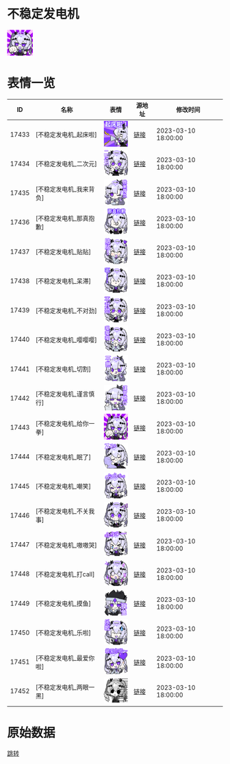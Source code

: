 # 不稳定发电机

<img src="./cover.png" height="60" alt="cover" />

# 表情一览

|ID|名称|表情|源地址|修改时间|
|----|----|----|----|----|
|17433|[不稳定发电机_起床啦]|<img src="./pic/017433_%5B不稳定发电机_起床啦%5D.png" height="60" alt="起床啦"/>|[链接](https://i0.hdslb.com/bfs/garb/6bf3183fcd90ba966c84046a83dafd4111b17a78.png)|2023-03-10 18:00:00|
|17434|[不稳定发电机_二次元]|<img src="./pic/017434_%5B不稳定发电机_二次元%5D.png" height="60" alt="二次元"/>|[链接](https://i0.hdslb.com/bfs/garb/d29c0401f94503e44d4a6e1f55040dd29ce5a99b.png)|2023-03-10 18:00:00|
|17435|[不稳定发电机_我来背负]|<img src="./pic/017435_%5B不稳定发电机_我来背负%5D.png" height="60" alt="我来背负"/>|[链接](https://i0.hdslb.com/bfs/garb/169aab7d09a9a8b0eb0fecdfbfff5516bbe52b37.png)|2023-03-10 18:00:00|
|17436|[不稳定发电机_那真抱歉]|<img src="./pic/017436_%5B不稳定发电机_那真抱歉%5D.png" height="60" alt="那真抱歉"/>|[链接](https://i0.hdslb.com/bfs/garb/d22b0cabffe234893d5d3e77aa7952bca0c4aa49.png)|2023-03-10 18:00:00|
|17437|[不稳定发电机_贴贴]|<img src="./pic/017437_%5B不稳定发电机_贴贴%5D.png" height="60" alt="贴贴"/>|[链接](https://i0.hdslb.com/bfs/garb/dc0e31c8a6f30748b13f7186dc20b0f4695f9502.png)|2023-03-10 18:00:00|
|17438|[不稳定发电机_呆滞]|<img src="./pic/017438_%5B不稳定发电机_呆滞%5D.png" height="60" alt="呆滞"/>|[链接](https://i0.hdslb.com/bfs/garb/3078caa77e311c822efe43ebf0631c152e0ab620.png)|2023-03-10 18:00:00|
|17439|[不稳定发电机_不对劲]|<img src="./pic/017439_%5B不稳定发电机_不对劲%5D.png" height="60" alt="不对劲"/>|[链接](https://i0.hdslb.com/bfs/garb/ec4fb9a43c131de5e1d9d1cf80ac29ee29bdfe39.png)|2023-03-10 18:00:00|
|17440|[不稳定发电机_嘤嘤嘤]|<img src="./pic/017440_%5B不稳定发电机_嘤嘤嘤%5D.png" height="60" alt="嘤嘤嘤"/>|[链接](https://i0.hdslb.com/bfs/garb/da78e8fe61bd6afff2e99a0128709037d8882977.png)|2023-03-10 18:00:00|
|17441|[不稳定发电机_切割]|<img src="./pic/017441_%5B不稳定发电机_切割%5D.png" height="60" alt="切割"/>|[链接](https://i0.hdslb.com/bfs/garb/cd8052d489bbce871bb2d3f2ca78698187777113.png)|2023-03-10 18:00:00|
|17442|[不稳定发电机_谨言慎行]|<img src="./pic/017442_%5B不稳定发电机_谨言慎行%5D.png" height="60" alt="谨言慎行"/>|[链接](https://i0.hdslb.com/bfs/garb/8c7a97dbe1f0f6061b6ab2d182b5536be81f9294.png)|2023-03-10 18:00:00|
|17443|[不稳定发电机_给你一拳]|<img src="./pic/017443_%5B不稳定发电机_给你一拳%5D.png" height="60" alt="给你一拳"/>|[链接](https://i0.hdslb.com/bfs/garb/f07e6e455ac06ed42e6a12daef699a7e09e233d6.png)|2023-03-10 18:00:00|
|17444|[不稳定发电机_眠了]|<img src="./pic/017444_%5B不稳定发电机_眠了%5D.png" height="60" alt="眠了"/>|[链接](https://i0.hdslb.com/bfs/garb/2e13a3e38503d6be87a1da3b425d228ae7494ef5.png)|2023-03-10 18:00:00|
|17445|[不稳定发电机_嘲笑]|<img src="./pic/017445_%5B不稳定发电机_嘲笑%5D.png" height="60" alt="嘲笑"/>|[链接](https://i0.hdslb.com/bfs/garb/bd8845261121741013a833e3ee0a229a3d793992.png)|2023-03-10 18:00:00|
|17446|[不稳定发电机_不关我事]|<img src="./pic/017446_%5B不稳定发电机_不关我事%5D.png" height="60" alt="不关我事"/>|[链接](https://i0.hdslb.com/bfs/garb/f45af3398c78017e9c34e22c369ad6c7a778b131.png)|2023-03-10 18:00:00|
|17447|[不稳定发电机_嗷嗷哭]|<img src="./pic/017447_%5B不稳定发电机_嗷嗷哭%5D.png" height="60" alt="嗷嗷哭"/>|[链接](https://i0.hdslb.com/bfs/garb/f5746392b13188169dabc34d563f8048c3b3b5d8.png)|2023-03-10 18:00:00|
|17448|[不稳定发电机_打call]|<img src="./pic/017448_%5B不稳定发电机_打call%5D.png" height="60" alt="打call"/>|[链接](https://i0.hdslb.com/bfs/garb/e0a3d1738ef23b5a179bf60ef8a2836b94bdc0a3.png)|2023-03-10 18:00:00|
|17449|[不稳定发电机_摸鱼]|<img src="./pic/017449_%5B不稳定发电机_摸鱼%5D.png" height="60" alt="摸鱼"/>|[链接](https://i0.hdslb.com/bfs/garb/2e7731971c4ff2db405e66628b5ccfe0cfe00d86.png)|2023-03-10 18:00:00|
|17450|[不稳定发电机_乐啦]|<img src="./pic/017450_%5B不稳定发电机_乐啦%5D.png" height="60" alt="乐啦"/>|[链接](https://i0.hdslb.com/bfs/garb/925c5416cf45dcc8e98199c2e8031a04a5272c7b.png)|2023-03-10 18:00:00|
|17451|[不稳定发电机_最爱你啦]|<img src="./pic/017451_%5B不稳定发电机_最爱你啦%5D.png" height="60" alt="最爱你啦"/>|[链接](https://i0.hdslb.com/bfs/garb/b0debef82574405cb9c186ca9d96628469396f62.png)|2023-03-10 18:00:00|
|17452|[不稳定发电机_两眼一黑]|<img src="./pic/017452_%5B不稳定发电机_两眼一黑%5D.png" height="60" alt="两眼一黑"/>|[链接](https://i0.hdslb.com/bfs/garb/7b2c8f36b3cd1ee9bef5c3041ffd17882c098152.png)|2023-03-10 18:00:00|

# 原始数据

[跳转](./raw.json)

